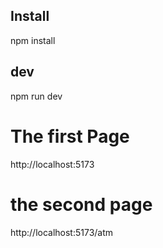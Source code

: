 ## Install
npm install

## dev
npm run dev

# The first Page
http://localhost:5173

# the second page
http://localhost:5173/atm
